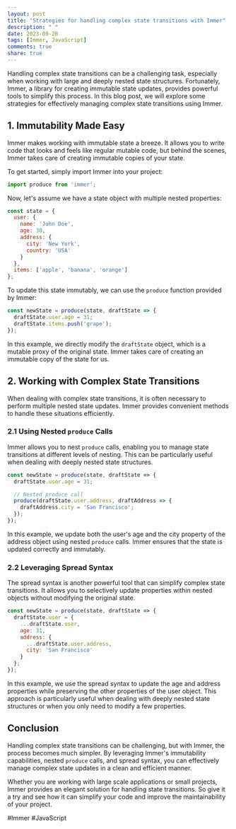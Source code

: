 ```yaml
---
layout: post
title: "Strategies for handling complex state transitions with Immer"
description: " "
date: 2023-09-28
tags: [Immer, JavaScript]
comments: true
share: true
---
```


Handling complex state transitions can be a challenging task, especially when working with large and deeply nested state structures. Fortunately, Immer, a library for creating immutable state updates, provides powerful tools to simplify this process. In this blog post, we will explore some strategies for effectively managing complex state transitions using Immer.

## 1. Immutability Made Easy

Immer makes working with immutable state a breeze. It allows you to write code that looks and feels like regular mutable code, but behind the scenes, Immer takes care of creating immutable copies of your state.

To get started, simply import Immer into your project:

```javascript
import produce from 'immer';
```

Now, let's assume we have a state object with multiple nested properties:

```javascript
const state = {
  user: {
    name: 'John Doe',
    age: 30,
    address: {
      city: 'New York',
      country: 'USA'
    }
  },
  items: ['apple', 'banana', 'orange']
};
```

To update this state immutably, we can use the `produce` function provided by Immer:

```javascript
const newState = produce(state, draftState => {
  draftState.user.age = 31;
  draftState.items.push('grape');
});
```

In this example, we directly modify the `draftState` object, which is a mutable proxy of the original state. Immer takes care of creating an immutable copy of the state for us.

## 2. Working with Complex State Transitions

When dealing with complex state transitions, it is often necessary to perform multiple nested state updates. Immer provides convenient methods to handle these situations efficiently.

### 2.1 Using Nested `produce` Calls

Immer allows you to nest `produce` calls, enabling you to manage state transitions at different levels of nesting. This can be particularly useful when dealing with deeply nested state structures.

```javascript
const newState = produce(state, draftState => {
  draftState.user.age = 31;

  // Nested produce call
  produce(draftState.user.address, draftAddress => {
    draftAddress.city = 'San Francisco';
  });
});
```

In this example, we update both the user's age and the city property of the address object using nested `produce` calls. Immer ensures that the state is updated correctly and immutably.

### 2.2 Leveraging Spread Syntax

The spread syntax is another powerful tool that can simplify complex state transitions. It allows you to selectively update properties within nested objects without modifying the original state.

```javascript
const newState = produce(state, draftState => {
  draftState.user = {
    ...draftState.user,
    age: 31,
    address: {
      ...draftState.user.address,
      city: 'San Francisco'
    }
  };
});
```

In this example, we use the spread syntax to update the age and address properties while preserving the other properties of the user object. This approach is particularly useful when dealing with deeply nested state structures or when you only need to modify a few properties.

## Conclusion

Handling complex state transitions can be challenging, but with Immer, the process becomes much simpler. By leveraging Immer's immutability capabilities, nested `produce` calls, and spread syntax, you can effectively manage complex state updates in a clean and efficient manner.

Whether you are working with large scale applications or small projects, Immer provides an elegant solution for handling state transitions. So give it a try and see how it can simplify your code and improve the maintainability of your project.

#Immer #JavaScript